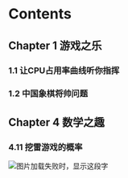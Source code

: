 # Contents
## Chapter 1 游戏之乐
### 1.1 让CPU占用率曲线听你指挥
### 1.2 中国象棋将帅问题

## Chapter 4 数学之趣
### 4.11 挖雷游戏的概率
<img src="https://github.com/luochonghai/BeautyOfProgramming/blob/master/Interest_On_Maths/4.11/values.fig"  alt="图片加载失败时，显示这段字"/>
